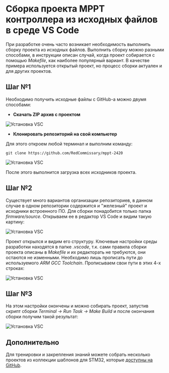 # Сборка проекта MPPT контроллера из исходных файлов в среде VS Code

При разработке очень часто возникает необходимость выполнить сборку проекта из исходных файлов. Выполнить сборку можно разными способами, в инструкции описан случай, когда проект собирается с помощью _Makefile_, как наиболее популярный вариант. В качестве примера используется открытый проект, но процесс сборки актуален и для других проектов.

## Шаг №1
Необходимо получить исходные файлы с GitHub-а можно двумя способами:

* __Скачать ZIP архив с проектом__

>
![Установка VSC](https://github.com/RedCommissary/vsc-for-stm32/blob/master/docs/pic/9.PNG)

* __Клонировать репозиторий на свой компьютер__

Для этого откроем любой терминал и выполним команду:
```
git clone https://github.com/RedCommissary/mppt-2420
```
>
![Установка VSC](https://github.com/RedCommissary/vsc-for-stm32/blob/master/docs/pic/10.PNG)
>
После этого выполнится загрузка всех исходников проекта. 

## Шаг №2

Существует много вариантов организации репозиториев, в данном случае в одном репозитории содержится и "железный" проект и исходники встроенного ПО. Для сборки понадобится только папка _firmware/source_. Открываем ее в редактор VS Code и видим такую картину:
>
![Установка VSC](https://github.com/RedCommissary/vsc-for-stm32/blob/master/docs/pic/11.PNG)

Проект открылся и видим его структуру. Ключевые настройки среды разработки находятся в папке _.vscode_, т.к. сами правила сборки проекта описаны в _Makefile_ и их редакторать не требуются, они остаются не изменными. Необходимо лишь прописать пути до используемого _ARM GCC Toolchain_. Прописываем свои пути в этих 4-х строках:
>
![Установка VSC](https://github.com/RedCommissary/vsc-for-stm32/blob/master/docs/pic/12.PNG)

## Шаг №3
На этом настройки окончены и можно собирать проект, запустив скрипт сборки _Terminal -> Run Task -> Make Build_ и после окончания сборки получим такой результат:
>
![Установка VSC](https://github.com/RedCommissary/vsc-for-stm32/blob/master/docs/pic/13.PNG)

## Дополнительно
Для тренировки и закрепления знаний можете собрать несколько проектов из коллекции шаблонов для STM32, которые [доступны на GitHub](https://github.com/RedCommissary/examples-cortex-mcu).
